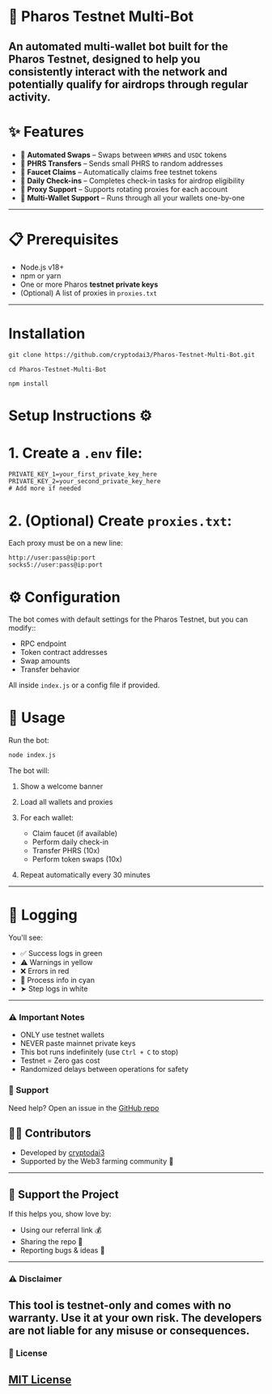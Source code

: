 # 🌌 Pharos Testnet Multi-Bot

An automated multi-wallet bot built for the **Pharos Testnet**, designed to help you consistently interact with the network and potentially qualify for airdrops through regular activity.
---
# ✨ Features

- 🔁 **Automated Swaps** – Swaps between `WPHRS` and `USDC` tokens
- 🔄 **PHRS Transfers** – Sends small PHRS to random addresses
- 🚿 **Faucet Claims** – Automatically claims free testnet tokens
- 📅 **Daily Check-ins** – Completes check-in tasks for airdrop eligibility
- 🧩 **Proxy Support** – Supports rotating proxies for each account
- 👥 **Multi-Wallet Support** – Runs through all your wallets one-by-one
---
# 📋 Prerequisites

- Node.js v18+  
- npm or yarn  
- One or more Pharos **testnet private keys**  
- (Optional) A list of proxies in `proxies.txt`
---
# Installation

````markdown
git clone https://github.com/cryptodai3/Pharos-Testnet-Multi-Bot.git
````
````
cd Pharos-Testnet-Multi-Bot
````
````
npm install
````
# Setup Instructions ⚙️

# 1. Create a `.env` file:
```env
PRIVATE_KEY_1=your_first_private_key_here
PRIVATE_KEY_2=your_second_private_key_here
# Add more if needed
````
# 2. (Optional) Create `proxies.txt`:

Each proxy must be on a new line:

```
http://user:pass@ip:port
socks5://user:pass@ip:port
```

# ⚙️ Configuration

The bot comes with default settings for the Pharos Testnet, but you can modify::
- RPC endpoint  
- Token contract addresses  
- Swap amounts  
- Transfer behavior  

All inside `index.js` or a config file if provided.

# 🚀 Usage
Run the bot:
```bash
node index.js
````

The bot will:

1. Show a welcome banner
2. Load all wallets and proxies
3. For each wallet:

   * Claim faucet (if available)
   * Perform daily check-in
   * Transfer PHRS (10x)
   * Perform token swaps (10x)
4. Repeat automatically every 30 minutes

---
# 📝 Logging

You'll see:
- ✅ Success logs in green  
- ⚠️ Warnings in yellow  
- ❌ Errors in red  
- 🔄 Process info in cyan  
- ➤ Step logs in white
---
### ⚠️ Important Notes

- ONLY use testnet wallets  
- NEVER paste mainnet private keys  
- This bot runs indefinitely (use `Ctrl + C` to stop)  
- Testnet = Zero gas cost  
- Randomized delays between operations for safety

### 💬 Support

Need help? Open an issue in the [GitHub repo](https://github.com/cryptodai3/Pharos-Testnet-Multi-Bot/issues)

## 🧑‍💻 Contributors

- Developed by [cryptodai3](https://t.me/cryptodai3)
- Supported by the Web3 farming community 💚

---

## 🙌 Support the Project

If this helps you, show love by:
- Using our referral link 💰
- Sharing the repo 🙌
- Reporting bugs & ideas 🧠
---

### ⚠️ Disclaimer

This tool is **testnet-only** and comes with no warranty. Use it at your own risk. The developers are not liable for any misuse or consequences.
---
### 📄 License

[MIT License](LICENSE)
---
